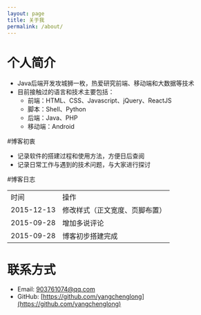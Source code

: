 ```yaml
---
layout: page
title: 关于我
permalink: /about/
---
```




# 个人简介
* Java后端开发攻城狮一枚，热爱研究前端、移动端和大数据等技术
* 目前接触过的语言和技术主要包括：
	+ 前端：HTML、CSS、Javascript、jQuery、ReactJS
	+ 脚本：Shell、Python
	+ 后端：Java、PHP
	+ 移动端：Android

#博客初衷
* 记录软件的搭建过程和使用方法，方便日后查阅
* 记录日常工作与遇到的技术问题，与大家进行探讨


#博客日志
<table class="table">
	<tr>
		<td>时间</td>
		<td>操作</td>
	</tr>
	<tr>
		<td>2015-12-13</td>
		<td>修改样式（正文宽度、页脚布置）</td>
	</tr>
	<tr>
		<td>2015-09-28</td>
		<td>增加多说评论</td>
	</tr>
	<tr>
		<td>2015-09-28</td>
		<td>博客初步搭建完成</td>
	</tr>
</table>

# 联系方式

+ Email: 903761074@qq.com
+ GitHub: [https://github.com/yangchenglong](https://github.com/yangchenglong)
